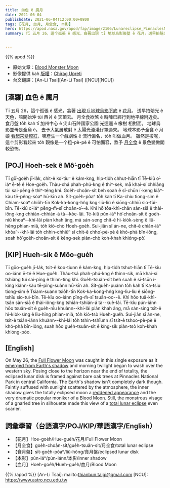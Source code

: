 ```yaml
---
title: 血色 ê 魔月
date: 2021-06-04
publishdate: 2021-06-04T12:00:00+0800
tags: [花月, 血月, 月全食, 本影]
hero: https://apod.nasa.gov/apod/fap/image/2106/Lunareclipse_PinnaclesNationalPark.jpg
summary: Tī 五月 26，這个孤張 ê 感光，翕著出現 tī 地球烏影後壁 ê 花月。透早拍殕光 ê 天色，嘛開始 tùi 西爿 ê 天空沖過。


---
```


{{% apod %}}

- 原始文章：[Blood Monster Moon](https://apod.nasa.gov/apod/ap210604.html)
- 影像提供 kah [版權][copyright]：[Chirag Upreti](https://chiragupreti.com/contact/)
- 台文翻譯：[An-Li Tsai][An-Li Tsai] ([NCU][NCU])

## [漢羅] 血色 ê 魔月

Tī 五月 26，這个孤張 ê 感光，翕著 [出現 tī 地球烏影下底][emerged from Earth's shadow t] ê [花月][Full Flower Moon]。
透早拍殕光 ê 天色，嘛開始沖 tùi 西爿 ê 天頂去。
月全食欲煞 ê 時陣已經行到地平線附近矣。
食月盤 to̍h kah tī 加州中心 ê 尖山石陣國家公園 光遛遛 ê 橡樹 相對面。
地球烏影並毋是全烏 ê。
去予大氣層散射 ê 太陽光淺淺仔罩過來。
地球本影予全食 ê 月娘 [看起來變較紅][reddened appearance t]，嘛產生一个戲劇性 ê 流行偏名，to̍h 叫做血月。
雖然是按呢，這个剪影看起來 to̍h 親像是一个粗-pè-pè ê 可怕面容，煞予 [月全食][total lunar eclipse] ê 景色變做閣較恐怖。


## [POJ] Hoeh-sek ê Mô͘-goe̍h

Tī gō͘-goe̍h jī-la̍k, chit-ê ko͘-tiuⁿ ê kám-kng, hip-tio̍h chhut-hiān tī Tē-kiû o͘-iáⁿ ē-té ê Hoe-goe̍h.
Thàu-chá phah-phú-kng ê thiⁿ-sek, mā khai-sí chhiâng tùi sai-pêng ê thiⁿ-téng khì.
Goe̍h-choân-si̍t beh soah ê sî-chūn í-keng kiâⁿ-kàu tē-pêng-sòaⁿ hū-kīn ah.
Si̍t-goe̍h-pôaⁿ to̍h kah tī Ka-chiu tiong-sim ê Chiam-soaⁿ chio̍h-tīn Kok-ka-kong-hn̂g kng-liù-liù ê siōng-chhiū sio-tùi-bīn.
Tē-kiû o͘-iáⁿ pēng-m̄-sī choân-o͘--ê.
Khì hō͘ tōa-khì-chân sàn-siā ê thài-iông-kng chhián-chhián-á tà--kòe-lâi.
Tē-kiû pún-iáⁿ hō͘ choân-si̍t ê goe̍h-niû khòaⁿ--khí-lâi piàn khah âng, mā sán-seng chi̍t-ê hì-kio̍k-sèng ê liû-hêng phian-miâ, to̍h kiò-chò Hoeh-goe̍h.
Sui-jiân sī án-ne, chit-ê chián-iáⁿ khòaⁿ--khí-lâi to̍h chhin-chhiūⁿ sī chi̍t-ê chho͘-pè-pè ê khó-phà bīn-iông, soah hō͘ goe̍h-choân-si̍t ê kéng-sek piàn-chò koh-khah khióng-pò͘.


## [KIP] Hueh-sik ê Môo-gue̍h

Tī gōo-gue̍h jī-la̍k, tsit-ê koo-tiunn ê kám-kng, hip-tio̍h tshut-hiān tī Tē-kîu oo-iánn ē-té ê Hue-gue̍h.
Thàu-tsá phah-phú-kng ê thinn-sik, mā khai-sí tshiâng tuì sai-pîng ê thinn-tíng khì.
Gue̍h-tsuân-si̍t beh suah ê sî-tsūn í-king kiânn-kàu tē-pîng-suànn hū-kīn ah.
Si̍t-gue̍h-puânn to̍h kah tī Ka-tsiu tiong-sim ê Tsiam-suann tsio̍h-tīn Kok-ka-kong-hn̂g kng-lìu-lìu ê siōng-tshīu sio-tuì-bīn.
Tē-kîu oo-iánn pīng-m̄-sī tsuân-oo--ê.
Khì hōo tuā-khì-tsân sàn-siā ê thài-iông-kng tshián-tshián-á tà--kuè-lâi.
Tē-kîu pún-iánn hōo tsuân-si̍t ê gue̍h-nîu khuànn--khí-lâi piàn khah âng, mā sán-sing tsi̍t-ê hì-kio̍k-sìng ê lîu-hîng phian-miâ, to̍h kiò-tsò Hueh-gue̍h.
Sui-jiân sī án-ne, tsit-ê tsián-iánn khuànn--khí-lâi to̍h tshin-tshīunn sī tsi̍t-ê tshoo-pè-pè ê khó-phà bīn-iông, suah hōo gue̍h-tsuân-si̍t ê kíng-sik piàn-tsò koh-khah khióng-pòo.



## [English]

On May 26, the [Full Flower Moon][Full Flower Moon] was caught in this single exposure as it [emerged from Earth's shadow][emerged from Earth's shadow] and morning twilight began to wash over the western sky.
Posing close to the horizon near the end of totality, the eclipsed lunar disk is framed against bare oak trees at Pinnacles National Park in central California. The Earth's shadow isn't completely dark though.
Faintly suffused with sunlight scattered by the atmosphere, the inner shadow gives the totally eclipsed moon a [reddened appearance][reddened appearance] and the very dramatic popular moniker of a Blood Moon.
Still, the monstrous visage of a gnarled tree in silhouette made this view of a [total lunar eclipse][total lunar eclipse] even scarier.

## 詞彙學習（台語漢字/POJ/KIP/華語漢字/English）

- 【花月】Hoe-goe̍h/Hue-gue̍h/花月/Full Flower Moon
- 【月全食】goe̍h-choân-si̍t/gue̍h-tsuân-si̍t/月全食/total lunar eclipse
- 【食月盤】si̍t-goe̍h-pôaⁿ/liû-hông/食月盤/eclipsed lunar disk
- 【本影】pún-iáⁿ/pún-iánn/本影/inner shadow
- 【血月】Hoeh-goe̍h/Hueh-gue̍h/血月/Blood Moon


{{% /apod %}}
[An-Li Tsai]: mailto:thianbun.taigi@gmail.com
[NCU]: https://www.astro.ncu.edu.tw

[copyright]: https://apod.nasa.gov/apod/fap/lib/about_apod.html#srapply

[Full Flower Moon]:https://solarsystem.nasa.gov/news/1864/the-next-full-moon-is-the-super-flower-blood-moon-and-an-eclipse/
[emerged from Earth's shadow t]:https://apod.tw/daily/20210525/
[emerged from Earth's shadow]:https://apod.nasa.gov/apod/ap210525.html
[reddened appearance t]:https://apod.tw/daily/20210528/
[reddened appearance]:https://apod.nasa.gov/apod/ap210528.html
[total lunar eclipse]:https://svs.gsfc.nasa.gov/4902
